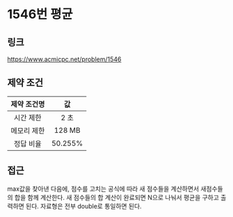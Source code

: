# 1546번 평균

## 링크

https://www.acmicpc.net/problem/1546

## 제약 조건

| 제약 조건명 |   값    |
| :---------: | :-----: |
|  시간 제한  |  2 초   |
| 메모리 제한 | 128 MB  |
|  정답 비율  | 50.255% |

## 접근

max값을 찾아낸 다음에, 점수를 고치는 공식에 따라 새 점수들을 계산하면서 새점수들의 합을 함께 계산한다. 새 점수들의 합 계산이 완료되면 N으로 나눠서 평균을 구하고 출력하면 된다. 자료형은 전부 double로 통일하면 된다.
